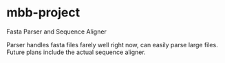 # mbb-project
Fasta Parser and Sequence Aligner

Parser handles fasta files farely well right now, can easily parse large files. Future plans include the actual sequence aligner. 

